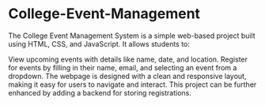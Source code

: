 # College-Event-Management
The College Event Management System is a simple web-based project built using HTML, CSS, and JavaScript. It allows students to:

View upcoming events with details like name, date, and location.
Register for events by filling in their name, email, and selecting an event from a dropdown.
The webpage is designed with a clean and responsive layout, making it easy for users to navigate and interact. This project can be further enhanced by adding a backend for storing registrations.
